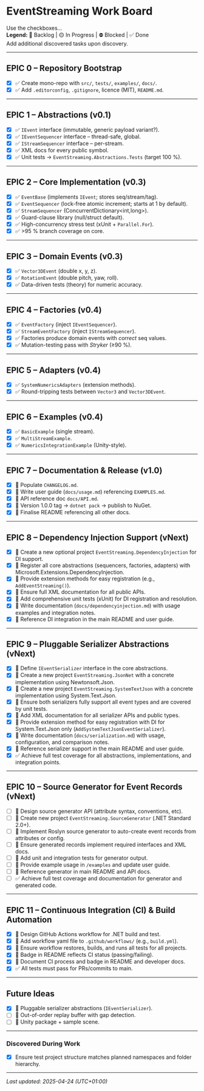 # EventStreaming Work Board  
Use the checkboxes…  
**Legend:** 🔹 Backlog | 🟡 In&nbsp;Progress | ⛔️ Blocked | ✅ Done  
Add additional discovered tasks upon discovery.

---

## EPIC 0 – Repository Bootstrap

- [x] ✅ Create mono-repo with `src/`, `tests/`, `examples/`, `docs/`.  
- [x] ✅ Add `.editorconfig`, `.gitignore`, licence (MIT), `README.md`.

---

## EPIC 1 – Abstractions (v0.1)

- [x] ✅ `IEvent` interface (immutable, generic payload variant?).  
- [x] ✅ `IEventSequencer` interface – thread-safe, global.  
- [x] ✅ `IStreamSequencer` interface – per-stream.  
- [x] ✅ XML docs for every public symbol.  
- [x] ✅ Unit tests → `EventStreaming.Abstractions.Tests` (target 100 %).  

---

## EPIC 2 – Core Implementation (v0.3)

- [x] ✅ `EventBase` (implements `IEvent`; stores seq/stream/tag).  
- [x] ✅ `EventSequencer` (lock-free atomic increment; starts at 1 by default).  
- [x] ✅ `StreamSequencer` (ConcurrentDictionary\<int,long>).  
- [x] ✅ Guard-clause library (null/struct default).  
- [x] ✅ High-concurrency stress test (xUnit + `Parallel.For`).  
- [x] ✅ >95 % branch coverage on core.

---

## EPIC 3 – Domain Events (v0.3)

- [x] ✅ `Vector3DEvent` (double x, y, z).  
- [x] ✅ `RotationEvent` (double pitch, yaw, roll).  
- [x] ✅ Data-driven tests (theory) for numeric accuracy.

---

## EPIC 4 – Factories (v0.4)

- [x] ✅ `EventFactory` (inject `IEventSequencer`).  
- [x] ✅ `StreamEventFactory` (inject `IStreamSequencer`).  
- [x] ✅ Factories produce domain events with *correct* seq values.  
- [x] ✅ Mutation-testing pass with *Stryker* (≥90 %).

---

## EPIC 5 – Adapters (v0.4)

- [x] ✅ `SystemNumericsAdapters` (extension methods).  
- [x] ✅ Round-tripping tests between `Vector3` and `Vector3DEvent`.

---

## EPIC 6 – Examples (v0.4)

- [x] ✅ `BasicExample` (single stream).  
- [x] ✅ `MultiStreamExample`.  
- [x] ✅ `NumericsIntegrationExample` (Unity-style).

---

## EPIC 7 – Documentation & Release (v1.0)

- [x] 🔹 Populate `CHANGELOG.md`.  
- [x] 🔹 Write user guide (`docs/usage.md`) referencing `EXAMPLES.md`.  
- [x] 🔹 API reference doc `docs/API.md`.  
- [x] 🔹 Version 1.0.0 tag → `dotnet pack` → publish to NuGet.  
- [x] 🔹 Finalise README referencing all other docs.

---

## EPIC 8 – Dependency Injection Support (vNext)

- [x] 🔹 Create a new optional project `EventStreaming.DependencyInjection` for DI support.
- [x] 🔹 Register all core abstractions (sequencers, factories, adapters) with Microsoft.Extensions.DependencyInjection.
- [x] 🔹 Provide extension methods for easy registration (e.g., `AddEventStreaming()`).
- [x] 🔹 Ensure full XML documentation for all public APIs.
- [x] 🔹 Add comprehensive unit tests (xUnit) for DI registration and resolution.
- [x] 🔹 Write documentation (`docs/dependencyinjection.md`) with usage examples and integration notes.
- [x] 🔹 Reference DI integration in the main README and user guide.

---

## EPIC 9 – Pluggable Serializer Abstractions (vNext)

- [x] 🔹 Define `IEventSerializer` interface in the core abstractions.
- [x] 🔹 Create a new project `EventStreaming.JsonNet` with a concrete implementation using Newtonsoft.Json.
- [x] 🔹 Create a new project `EventStreaming.SystemTextJson` with a concrete implementation using System.Text.Json.
- [x] 🔹 Ensure both serializers fully support all event types and are covered by unit tests.
- [x] 🔹 Add XML documentation for all serializer APIs and public types.
- [x] 🔹 Provide extension method for easy registration with DI for System.Text.Json only (`AddSystemTextJsonEventSerializer`).
- [x] 🔹 Write documentation (`docs/serialization.md`) with usage, configuration, and comparison notes.
- [x] 🔹 Reference serializer support in the main README and user guide.
- [x] ✅ Achieve full test coverage for all abstractions, implementations, and integration points.

---

## EPIC 10 – Source Generator for Event Records (vNext)

- [ ] 🔹 Design source generator API (attribute syntax, conventions, etc).
- [ ] 🔹 Create new project `EventStreaming.SourceGenerator` (.NET Standard 2.0+).
- [ ] 🔹 Implement Roslyn source generator to auto-create event records from attributes or config.
- [ ] 🔹 Ensure generated records implement required interfaces and XML docs.
- [ ] 🔹 Add unit and integration tests for generator output.
- [ ] 🔹 Provide example usage in `/examples` and update user guide.
- [ ] 🔹 Reference generator in main README and API docs.
- [ ] ✅ Achieve full test coverage and documentation for generator and generated code.

---

## EPIC 11 – Continuous Integration (CI) & Build Automation

- [x] 🔹 Design GitHub Actions workflow for .NET build and test.
- [x] 🔹 Add workflow yaml file to `.github/workflows/` (e.g., `build.yml`).
- [x] 🔹 Ensure workflow restores, builds, and runs all tests for all projects.
- [x] 🔹 Badge in README reflects CI status (passing/failing).
- [x] 🔹 Document CI process and badge in README and developer docs.
- [x] ✅ All tests must pass for PRs/commits to main.

---

## Future Ideas

- [X] 🔹 Pluggable serializer abstractions (`IEventSerializer`).  
- [ ] 🔹 Out-of-order replay buffer with gap detection.  
- [ ] 🔹 Unity package + sample scene.  

---

### Discovered During Work
- [x] Ensure test project structure matches planned namespaces and folder hierarchy.

---

*Last updated: 2025-04-24 (UTC+01:00)*

